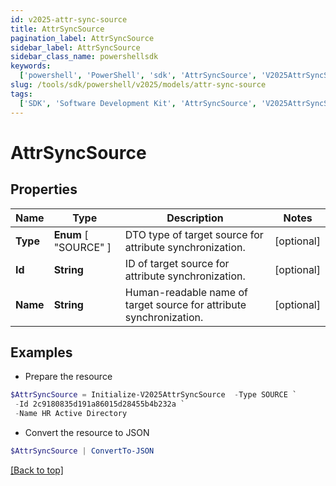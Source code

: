 ```yaml
---
id: v2025-attr-sync-source
title: AttrSyncSource
pagination_label: AttrSyncSource
sidebar_label: AttrSyncSource
sidebar_class_name: powershellsdk
keywords:
  ['powershell', 'PowerShell', 'sdk', 'AttrSyncSource', 'V2025AttrSyncSource']
slug: /tools/sdk/powershell/v2025/models/attr-sync-source
tags:
  ['SDK', 'Software Development Kit', 'AttrSyncSource', 'V2025AttrSyncSource']
---
```


# AttrSyncSource

## Properties

| Name | Type | Description | Notes |
| --- | --- | --- | --- |
| **Type** | **Enum** [ "SOURCE" ] | DTO type of target source for attribute synchronization. | [optional] |
| **Id** | **String** | ID of target source for attribute synchronization. | [optional] |
| **Name** | **String** | Human-readable name of target source for attribute synchronization. | [optional] |

## Examples

- Prepare the resource

```powershell
$AttrSyncSource = Initialize-V2025AttrSyncSource  -Type SOURCE `
 -Id 2c9180835d191a86015d28455b4b232a `
 -Name HR Active Directory
```

- Convert the resource to JSON

```powershell
$AttrSyncSource | ConvertTo-JSON
```

[[Back to top]](#)
